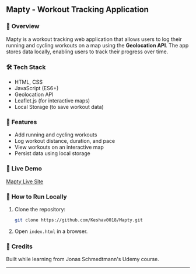 

## **Mapty - Workout Tracking Application**  

### 🚀 **Overview**  
Mapty is a workout tracking web application that allows users to log their running and cycling workouts on a map using the **Geolocation API**. The app stores data locally, enabling users to track their progress over time.  

### 🛠 **Tech Stack**  
- HTML, CSS  
- JavaScript (ES6+)  
- Geolocation API  
- Leaflet.js (for interactive maps)  
- Local Storage (to save workout data)  

### 🌟 **Features**  
- Add running and cycling workouts  
- Log workout distance, duration, and pace  
- View workouts on an interactive map  
- Persist data using local storage  

### 🔗 **Live Demo**  
[Mapty Live Site](https://maptykeshav.netlify.app/)  

### 📂 **How to Run Locally**  
1. Clone the repository:  
   ```sh
   git clone https://github.com/Keshav0018/Mapty.git
   ```
2. Open `index.html` in a browser.  

### 📌 **Credits**  
Built while learning from Jonas Schmedtmann's Udemy course.  

---
